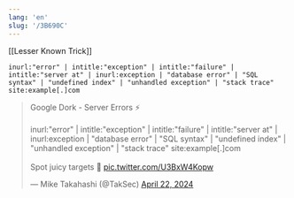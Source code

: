 ```yaml
---
lang: 'en'
slug: '/3B690C'
---
```


[[Lesser Known Trick]]

```
inurl:"error" | intitle:"exception" | intitle:"failure" | intitle:"server at" | inurl:exception | "database error" | "SQL syntax" | "undefined index" | "unhandled exception" | "stack trace" site:example[.]com
```

<blockquote class="twitter-tweet">
<p lang="en" dir="ltr">
Google Dork - Server Errors ⚡<br/><br/>inurl:&quot;error&quot; | intitle:&quot;exception&quot; | intitle:&quot;failure&quot; | intitle:&quot;server at&quot; | inurl:exception | &quot;database error&quot; | &quot;SQL syntax&quot; | &quot;undefined index&quot; | &quot;unhandled exception&quot; | &quot;stack trace&quot; site&#58;example[.]com<br/><br/>Spot juicy targets 👀 <a href="https://t.co/U3BxW4Kopw">pic.twitter.com/U3BxW4Kopw</a>
</p>
&mdash; Mike Takahashi (@TakSec) <a href="https://twitter.com/TakSec/status/1782449703684276621?ref_src=twsrc%5Etfw">April 22, 2024</a></blockquote>
